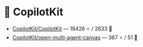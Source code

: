 # 👤 CopilotKit

- [CopilotKit/CopilotKit](https://github.com/CopilotKit/CopilotKit) — 18426 ⭐️ / 2633 🍴
- [CopilotKit/open-multi-agent-canvas](https://github.com/CopilotKit/open-multi-agent-canvas) — 367 ⭐️ / 51 🍴
